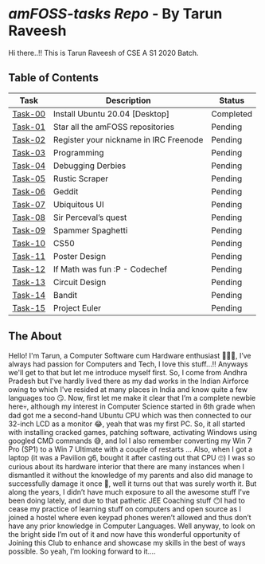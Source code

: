 # _amFOSS-tasks Repo_ - By Tarun Raveesh

Hi there..!!
This is Tarun Raveesh of CSE A S1 2020 Batch.

## Table of Contents

| **Task** | **Description** | **Status** |
| --- | --- | --- |
| <a href="https://github.com/TarunRaveesh/amFOSS-tasks/tree/main/Task-00">Task-00</a> | Install Ubuntu 20.04 [Desktop] | Completed |
| <a href="https://github.com/TarunRaveesh/amFOSS-tasks/tree/main/Task-01">Task-01</a> | Star all the amFOSS repositories | Pending |
| <a href="https://github.com/TarunRaveesh/amFOSS-tasks/tree/main/Task-02">Task-02</a> | Register your nickname in IRC Freenode |  Pending |
| <a href="https://github.com/TarunRaveesh/amFOSS-tasks/tree/main/Task-03">Task-03</a> | Programming| Pending |
| <a href="https://github.com/TarunRaveesh/amFOSS-tasks/tree/main/Task-04">Task-04</a> | Debugging Derbies | Pending |
| <a href="https://github.com/TarunRaveesh/amFOSS-tasks/tree/main/Task-05">Task-05</a> | Rustic Scraper  | Pending |
| <a href="https://github.com/TarunRaveesh/amFOSS-tasks/tree/main/Task-06">Task-06</a> | Geddit | Pending |
| <a href="https://github.com/TarunRaveesh/amFOSS-tasks/tree/main/Task-07">Task-07</a> | Ubiquitous UI | Pending |
| <a href="https://github.com/TarunRaveesh/amFOSS-tasks/tree/main/Task-08">Task-08</a> | Sir Perceval’s quest | Pending |
| <a href="https://github.com/TarunRaveesh/amFOSS-tasks/tree/main/Task-09">Task-09</a> | Spammer Spaghetti | Pending |
| <a href="https://github.com/TarunRaveesh/amFOSS-tasks/tree/main/Task-10">Task-10</a> | CS50 | Pending |
| <a href="https://github.com/TarunRaveesh/amFOSS-tasks/tree/main/Task-11">Task-11</a> | Poster Design | Pending |
| <a href="https://github.com/TarunRaveesh/amFOSS-tasks/tree/main/Task-12">Task-12</a> | If Math was fun :P - Codechef | Pending |
| <a href="https://github.com/TarunRaveesh/amFOSS-tasks/tree/main/Task-13">Task-13</a> | Circuit Design | Pending |
| <a href="https://github.com/TarunRaveesh/amFOSS-tasks/tree/main/Task-14">Task-14</a> | Bandit | Pending |
| <a href="https://github.com/TarunRaveesh/amFOSS-tasks/tree/main/Task-15">Task-15</a> | Project Euler | Pending |

## The About

Hello! I'm Tarun, a Computer Software cum Hardware enthusiast 👨🏻‍💻, I’ve always had passion for Computers and Tech, I love this stuff...!! Anyways we'll get to that but let me introduce myself first. So, I come from Andhra Pradesh but I've hardly lived there as my dad works in the Indian Airforce owing to which I've resided at many places in India and know quite a few languages too 😏. Now, first let me make it clear that I’m a complete newbie here💀, although my interest in Computer Science started in 6th grade when dad got me a second-hand Ubuntu CPU which was then connected to our 32-inch LCD as a monitor 😂, yeah that was my first PC. So, it all started with installing cracked games, patching software, activating Windows using googled CMD commands 😅, and lol I also remember converting my Win 7 Pro (SP1) to a Win 7 Ultimate with a couple of restarts … Also, when I got a laptop (it was a Pavilion g6, bought it after casting out that CPU 🙄) I was so curious about its hardware interior that there are many instances when I dismantled it without the knowledge of my parents and also did manage to successfully damage it once 😬, well it turns out that was surely worth it. But along the years, I didn’t have much exposure to all the awesome stuff I've been doing lately, and due to that pathetic JEE Coaching stuff 😶I had to cease my practice of learning stuff on computers and open source as I joined a hostel where even keypad phones weren’t allowed and thus don’t have any prior knowledge in Computer Languages. Well anyway, to look on the bright side I’m out of it and now have this wonderful opportunity of Joining this Club to enhance and showcase my skills in the best of ways possible. So yeah, I’m looking forward to it…. 
